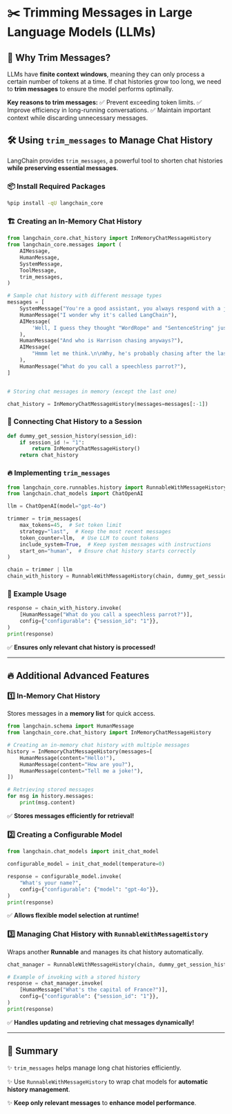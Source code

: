 # ✂️ Trimming Messages in Large Language Models (LLMs)

## 📌 Why Trim Messages?

LLMs have **finite context windows**, meaning they can only process a certain number of tokens at a time. If chat histories grow too long, we need to **trim messages** to ensure the model performs optimally.

**Key reasons to trim messages:**
✅ Prevent exceeding token limits.
✅ Improve efficiency in long-running conversations.
✅ Maintain important context while discarding unnecessary messages.

## 🛠️ Using `trim_messages` to Manage Chat History

LangChain provides `trim_messages`, a powerful tool to shorten chat histories **while preserving essential messages**.

### 📦 Install Required Packages
```bash
%pip install -qU langchain_core
```

### 🏗️ Creating an In-Memory Chat History
```python
from langchain_core.chat_history import InMemoryChatMessageHistory
from langchain_core.messages import (
    AIMessage,
    HumanMessage,
    SystemMessage,
    ToolMessage,
    trim_messages,
)

# Sample chat history with different message types
messages = [
    SystemMessage("You're a good assistant, you always respond with a joke."),
    HumanMessage("I wonder why it's called LangChain"),
    AIMessage(
        'Well, I guess they thought "WordRope" and "SentenceString" just didn't have the same ring to it!'
    ),
    HumanMessage("And who is Harrison chasing anyways?"),
    AIMessage(
        "Hmmm let me think.\n\nWhy, he's probably chasing after the last cup of coffee in the office!"
    ),
    HumanMessage("What do you call a speechless parrot?"),
]


# Storing chat messages in memory (except the last one)

chat_history = InMemoryChatMessageHistory(messages=messages[:-1])

```

### 🔗 Connecting Chat History to a Session
```python
def dummy_get_session_history(session_id):
    if session_id != "1":
        return InMemoryChatMessageHistory()
    return chat_history
```

### 🔥 Implementing `trim_messages`
```python
from langchain_core.runnables.history import RunnableWithMessageHistory
from langchain.chat_models import ChatOpenAI

llm = ChatOpenAI(model="gpt-4o")

trimmer = trim_messages(
    max_tokens=45,  # Set token limit
    strategy="last",  # Keep the most recent messages
    token_counter=llm,  # Use LLM to count tokens
    include_system=True,  # Keep system messages with instructions
    start_on="human",  # Ensure chat history starts correctly
)

chain = trimmer | llm
chain_with_history = RunnableWithMessageHistory(chain, dummy_get_session_history)

```

### 📝 Example Usage
```python
response = chain_with_history.invoke(
    [HumanMessage("What do you call a speechless parrot?")],
    config={"configurable": {"session_id": "1"}},
)
print(response)
```
✅ **Ensures only relevant chat history is processed!**

---

## 🔥 Additional Advanced Features

### 1️⃣ In-Memory Chat History
Stores messages in a **memory list** for quick access.
```python
from langchain.schema import HumanMessage
from langchain_core.chat_history import InMemoryChatMessageHistory

# Creating an in-memory chat history with multiple messages
history = InMemoryChatMessageHistory(messages=[
    HumanMessage(content="Hello!"),
    HumanMessage(content="How are you?"),
    HumanMessage(content="Tell me a joke!"),
])

# Retrieving stored messages
for msg in history.messages:
    print(msg.content)
```
✅ **Stores messages efficiently for retrieval!**

### 2️⃣ Creating a Configurable Model
```python
from langchain.chat_models import init_chat_model

configurable_model = init_chat_model(temperature=0)

response = configurable_model.invoke(
    "What's your name?", 
    config={"configurable": {"model": "gpt-4o"}},
)
print(response)
```
✅ **Allows flexible model selection at runtime!**

### 3️⃣ Managing Chat History with `RunnableWithMessageHistory`

Wraps another **Runnable** and manages its chat history automatically.
```python
chat_manager = RunnableWithMessageHistory(chain, dummy_get_session_history)

# Example of invoking with a stored history
response = chat_manager.invoke(
    [HumanMessage("What's the capital of France?")],
    config={"configurable": {"session_id": "1"}},
)
print(response)
```
✅ **Handles updating and retrieving chat messages dynamically!**

---

## 🚀 Summary
✨ `trim_messages` helps manage long chat histories efficiently.

✨ Use `RunnableWithMessageHistory` to wrap chat models for **automatic history management**.

✨ **Keep only relevant messages** to **enhance model performance**.

